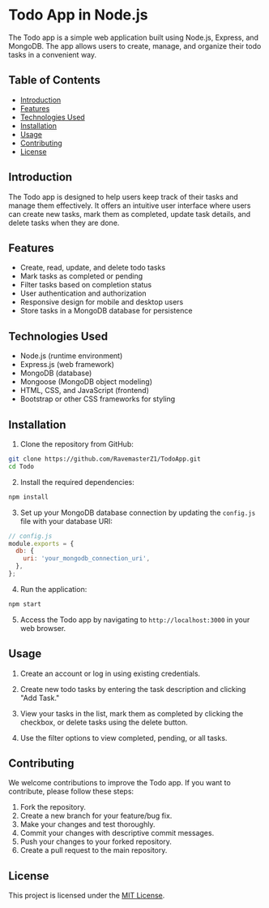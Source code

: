 # Todo App in Node.js

The Todo app is a simple web application built using Node.js, Express, and MongoDB. The app allows users to create, manage, and organize their todo tasks in a convenient way.

## Table of Contents

- [Introduction](#introduction)
- [Features](#features)
- [Technologies Used](#technologies-used)
- [Installation](#installation)
- [Usage](#usage)
- [Contributing](#contributing)
- [License](#license)

## Introduction

The Todo app is designed to help users keep track of their tasks and manage them effectively. It offers an intuitive user interface where users can create new tasks, mark them as completed, update task details, and delete tasks when they are done.

## Features

- Create, read, update, and delete todo tasks
- Mark tasks as completed or pending
- Filter tasks based on completion status
- User authentication and authorization
- Responsive design for mobile and desktop users
- Store tasks in a MongoDB database for persistence

## Technologies Used

- Node.js (runtime environment)
- Express.js (web framework)
- MongoDB (database)
- Mongoose (MongoDB object modeling)
- HTML, CSS, and JavaScript (frontend)
- Bootstrap or other CSS frameworks for styling

## Installation

1. Clone the repository from GitHub:

```bash
git clone https://github.com/RavemasterZ1/TodoApp.git
cd Todo
```

2. Install the required dependencies:

```bash
npm install
```

3. Set up your MongoDB database connection by updating the `config.js` file with your database URI:

```javascript
// config.js
module.exports = {
  db: {
    uri: 'your_mongodb_connection_uri',
  },
};
```

4. Run the application:

```bash
npm start
```

5. Access the Todo app by navigating to `http://localhost:3000` in your web browser.

## Usage

1. Create an account or log in using existing credentials.

2. Create new todo tasks by entering the task description and clicking "Add Task."

3. View your tasks in the list, mark them as completed by clicking the checkbox, or delete tasks using the delete button.

4. Use the filter options to view completed, pending, or all tasks.

## Contributing

We welcome contributions to improve the Todo app. If you want to contribute, please follow these steps:

1. Fork the repository.
2. Create a new branch for your feature/bug fix.
3. Make your changes and test thoroughly.
4. Commit your changes with descriptive commit messages.
5. Push your changes to your forked repository.
6. Create a pull request to the main repository.

## License

This project is licensed under the [MIT License](LICENSE).